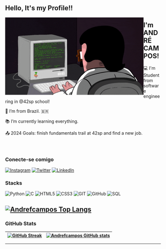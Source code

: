 ## Hello, It's my Profile!!

<img src=programming1.gif height=250 align=left>
<div>

 ## I'm ANDRÉ CAMPOS!

 

 :computer: I'm Student from software engineering in @42sp school!

 :house_with_garden: I’m from Brazil. :brazil:

 :books: I’m currently learning everything.

 :outbox_tray: 2024 Goals: finish fundamentals trail at 42sp and find a new job.
</div><br>

## 

### Conecte-se comigo

[![Instagram](https://img.shields.io/badge/Instagram-000?style=for-the-badge&logo=instagram)](https://www.instagram.com/andrefcampos/)
[![Twitter](https://img.shields.io/badge/Twitter-000?style=for-the-badge&logo=twitter)](https://twitter.com/dezaodev)
[![LinkedIn](https://img.shields.io/badge/-LinkedIn-000?style=for-the-badge&logo=linkedin&logoColor=0000FF&color:FFFFFF)](https://www.linkedin.com/in/andrefcampos/)

### Stacks
![Python](https://img.shields.io/badge/Python-000?style=for-the-badge&logo=python)
![C](https://img.shields.io/badge/C-000?style=for-the-badge&logo=c)
![HTML5](https://img.shields.io/badge/HTML5-000?style=for-the-badge&logo=html5)
![CSS3](https://img.shields.io/badge/CSS3-000?style=for-the-badge&logo=css3&logoColor=264CE4)
![GIT](https://img.shields.io/badge/git-000?style=for-the-badge&logo=git&logoColor=E94D5F)
![GitHub](https://img.shields.io/badge/GitHub-000?style=for-the-badge&logo=github&logoColor=FFF)
![SQL](https://img.shields.io/badge/Mysql-000?style=for-the-badge&logo=mysql&logoColor=264CE4)

[![Andrefcampos Top Langs](https://github-readme-stats.vercel.app/api/top-langs/?username=andrefcampos&layout=compact)](https://github.com/andrefcampos/github-readme-stats)
---

### GitHub Stats
| [![GitHub Streak](https://streak-stats.demolab.com?user=andrefcampos&show_owner=true)](https://git.io/streak-stats) | [![Andrefcampos GitHub stats](https://github-readme-stats.vercel.app/api?username=andrefcampos&show_icons=true&theme=merko)](https://github.com/andrefcampos/github-readme-stats) 
|:-:|:-:|

---
